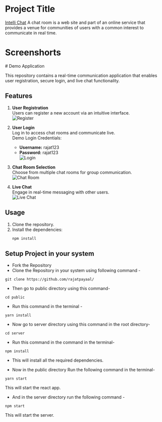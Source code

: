 
# Project Title
[Intelli Chat](https://buzz-chat-app.netlify.app) A chat room is a web site and part of an online service that provides a venue for communities of users with a common interest to communicate in real time.
# Screenshorts

<p>
# Demo Application

This repository contains a real-time communication application that enables user registration, secure login, and live chat functionality.

## Features
1. **User Registration**  
   Users can register a new account via an intuitive interface.  
   ![Register](https://imgur.com/YwcBW9z)

2. **User Login**  
   Log in to access chat rooms and communicate live.  
   Demo Login Credentials:  
   - **Username:** rajat123  
   - **Password:** rajat123  
   ![Login](https://imgur.com/Q6YbKNy)

3. **Chat Room Selection**  
   Choose from multiple chat rooms for group communication.  
   ![Chat Room](https://imgur.com/AEKxyFW)

4. **Live Chat**  
   Engage in real-time messaging with other users.  
   ![Live Chat](https://imgur.com/1vCEHij)

## Usage
1. Clone the repository.  
2. Install the dependencies:  
   ```bash
   npm install


</p>








## Setup Project in your system

- Fork the Repository
- Clone the Repository in your system using following command -
```
git clone https://github.com/rajatpayaal/
```
- Then go to public directory using this command-
```
cd public
```
- Run this command in the terminal -
```
yarn install
```
- Now go to server directory using this command in the root directory-
```
cd server
```
- Run this command in the command in the terminal-
```
npm install
```
- This will install all the required dependencies.

- Now in the public directory Run the following command in the terminal-

```
yarn start
```
This will start the react app.
- And in the server directory run the following command -
```
npm start
```
This will start the server.





